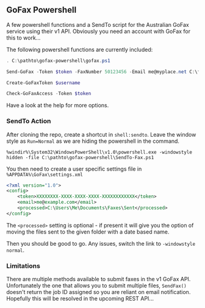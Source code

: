 ## GoFax Powershell ##

A few powershell functions and a SendTo script for the Australian
GoFax service using their v1 API.
Obviously you need an account with GoFax for this to work...

The following powershell functions are currently included:

```PowerShell
. C:\pathto\gofax-powershell\gofax.ps1

Send-GoFax -Token $token -FaxNumber 50123456 -Email me@myplace.net C:\file1.pdf C:\file2.pdf

Create-GoFaxToken $username

Check-GoFaxAccess -Token $token
```

Have a look at the help for more options.

### SendTo Action ###

After cloning the repo, create a shortcut in `shell:sendto`. Leave the window style as `Run=Normal` as we are hiding the powershell in the command.

	%windir%\System32\WindowsPowerShell\v1.0\powershell.exe -windowstyle hidden -file C:\pathto\gofax-powershell\SendTo-Fax.ps1

You then need to create a user specific settings file in `%APPDATA%\GoFax\settings.xml`

```xml
<?xml version="1.0">
<config>
	<token>XXXXXXXX-XXXX-XXXX-XXXX-XXXXXXXXXXXX</token>
	<email>me@example.com</email>
	<processed>C:\Users\Me\Documents\Faxes\Sent</processed>
</config>
```

The `<processed>` setting is optional - if present it will give you the option
of moving the files sent to the given folder with a date based name.

Then you should be good to go.  Any issues, switch the link to `-windowstyle normal`.

### Limitations ###

There are multiple methods available to submit faxes in the v1 GoFax API. 
Unfortunately the one that allows you to submit multiple files, `SendFax()` 
doesn't return the job ID assigned so you are reliant on email notification. 
Hopefully this will be resolved in the upcoming REST API...
